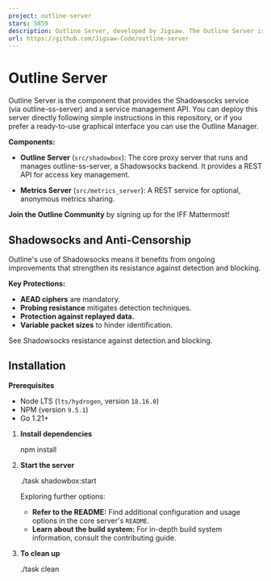 ```yaml
---
project: outline-server
stars: 5859
description: Outline Server, developed by Jigsaw. The Outline Server is a proxy server that runs a Shadowsocks instance and provides a REST API for access key management.
url: https://github.com/Jigsaw-Code/outline-server
---
```


Outline Server
==============

Outline Server is the component that provides the Shadowsocks service (via outline-ss-server) and a service management API. You can deploy this server directly following simple instructions in this repository, or if you prefer a ready-to-use graphical interface you can use the Outline Manager.

**Components:**

-   **Outline Server** (`src/shadowbox`): The core proxy server that runs and manages outline-ss-server, a Shadowsocks backend. It provides a REST API for access key management.
    
-   **Metrics Server** (`src/metrics_server`): A REST service for optional, anonymous metrics sharing.
    

**Join the Outline Community** by signing up for the IFF Mattermost!

Shadowsocks and Anti-Censorship
-------------------------------

Outline's use of Shadowsocks means it benefits from ongoing improvements that strengthen its resistance against detection and blocking.

**Key Protections:**

-   **AEAD ciphers** are mandatory.
-   **Probing resistance** mitigates detection techniques.
-   **Protection against replayed data.**
-   **Variable packet sizes** to hinder identification.

See Shadowsocks resistance against detection and blocking.

Installation
------------

**Prerequisites**

-   Node LTS (`lts/hydrogen`, version `18.16.0`)
-   NPM (version `9.5.1`)
-   Go 1.21+

1.  **Install dependencies**
    
    npm install
    
2.  **Start the server**
    
    ./task shadowbox:start
    
    Exploring further options:
    
    -   **Refer to the README:** Find additional configuration and usage options in the core server's `README`.
    -   **Learn about the build system:** For in-depth build system information, consult the contributing guide.
3.  **To clean up**
    
    ./task clean
